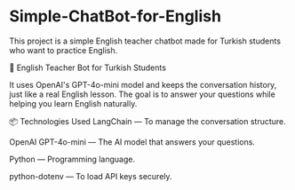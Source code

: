 # Simple-ChatBot-for-English
This project is a simple English teacher chatbot made for Turkish students who want to practice English.

🧠 English Teacher Bot for Turkish Students

It uses OpenAI's GPT-4o-mini model and keeps the conversation history, just like a real English lesson.
The goal is to answer your questions while helping you learn English naturally.

📦 Technologies Used
LangChain — To manage the conversation structure.

OpenAI GPT-4o-mini — The AI model that answers your questions.

Python — Programming language.

python-dotenv — To load API keys securely.

